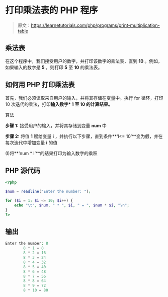 # 打印乘法表的 PHP 程序

> 原文：<https://learnetutorials.com/php/programs/print-multiplication-table>

## 乘法表

在这个程序中，我们接受用户的数字，并打印该数字的乘法表，直到 **10** 。例如，如果输入的数字是 **5** ，则打印 **5** 至 **10** 的乘法表。

## 如何用 PHP 打印乘法表

首先，我们必须读取来自用户的输入，并将其存储在变量中。执行 for 循环，打印 10 次迭代的乘法，打印**输入数字* 1 至 10 的计算结果。**

算法

**步骤 1:** 接受用户的输入，并将其存储到变量 **num** 中

**步骤 2:** 将值 **1** 赋给变量 **i** ，并执行以下步骤，直到条件**‘I<= 10’**变为假，并在每次迭代中增加变量 **i** 的值

(I)将**‘num * I’**的结果打印为输入数字的乘积

## PHP 源代码

```php
<?php

$num = readline("Enter the number: ");

for ($i = 1; $i <= 10; $i++) {
    echo "\t", $num, " * ", $i, " = ", $num * $i, "\n";
}
?>

```

## 输出

```php
Enter the number: 8
        8 * 1 = 8
        8 * 2 = 16
        8 * 3 = 24
        8 * 4 = 32
        8 * 5 = 40
        8 * 6 = 48
        8 * 7 = 56
        8 * 8 = 64
        8 * 9 = 72
        8 * 10 = 80
```